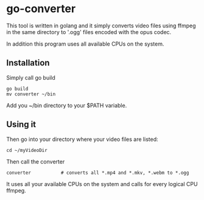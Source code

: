 # go-converter

This tool is written in golang and it simply converts video files using ffmpeg in the same
directory to '.ogg' files encoded with the opus codec.

In addition this program uses all available CPUs on the system.

## Installation

Simply call go build

    go build
    mv converter ~/bin

Add you ~/bin directory to your $PATH variable.

## Using it

Then go into your directory where your video files are listed:

    cd ~/myVideoDir

Then call the converter

    converter           # converts all *.mp4 and *.mkv, *.webm to *.ogg

It uses all your available CPUs on the system and calls for every logical CPU ffmpeg.

